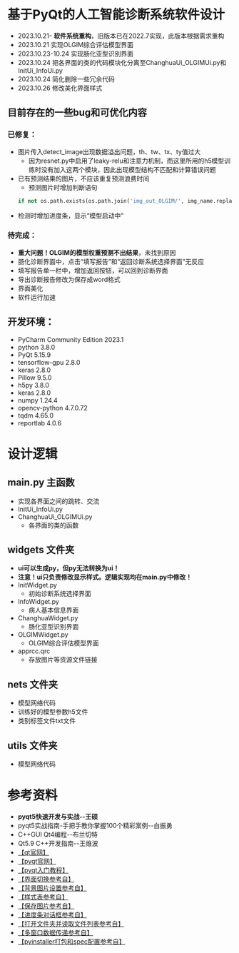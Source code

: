# 基于PyQt的人工智能诊断系统软件设计

* 2023.10.21- **软件系统重构**，旧版本已在2022.7实现，此版本根据需求重构
* 2023.10.21 实现OLGIM综合评估模型界面
* 2023.10.23-10.24 实现肠化亚型识别界面
* 2023.10.24 把各界面的类的代码模块化分离至ChanghuaUi_OLGIMUi.py和InitUi_InfoUi.py
* 2023.10.24 简化删除一些冗余代码
* 2023.10.26 修改美化界面样式

## 目前存在的一些bug和可优化内容
### 已修复：
* 图片传入detect_image出现数据溢出问题，th、tw、tx、ty值过大
  * 因为resnet.py中启用了leaky-relu和注意力机制，而这里所用的h5模型训练时没有加入这两个模块，因此出现模型结构不匹配和计算错误问题
* 已有预测结果的图片，不应该重复预测浪费时间
  * 预测图片时增加判断语句 
  ```python 
  if not os.path.exists(os.path.join('img_out_OLGIM/', img_name.replace(".jpg", ".png"))):
  ```
* 检测时增加进度条，显示“模型启动中”

### 待完成：
* **重大问题！OLGIM的模型权重预测不出结果**，未找到原因
* 肠化诊断界面中，点击“填写报告”和“返回诊断系统选择界面”无反应
* 填写报告单一栏中，增加返回按钮，可以回到诊断界面
* 导出诊断报告修改为保存成word格式
* 界面美化
* 软件运行加速

## 开发环境：
* PyCharm Community Edition 2023.1
* python 3.8.0
* PyQt 5.15.9
* tensorflow-gpu 2.8.0
* keras 2.8.0
* Pillow 9.5.0
* h5py 3.8.0
* keras 2.8.0
* numpy 1.24.4
* opencv-python 4.7.0.72
* tqdm 4.65.0
* reportlab 4.0.6

# 设计逻辑
## main.py 主函数
* 实现各界面之间的跳转、交流
* InitUi_InfoUi.py
* ChanghuaUi_OLGIMUi.py
  * 各界面的类的函数

## widgets 文件夹
* **ui可以生成py，但py无法转换为ui！**
* **注意！ui只负责修改显示样式。逻辑实现均在main.py中修改！**
* InitWidget.py 
  * 初始诊断系统选择界面
* InfoWidget.py
  * 病人基本信息界面
* ChanghuaWidget.py
  * 肠化亚型识别界面
* OLGIMWidget.py
  * OLGIM综合评估模型界面
* apprcc.qrc
  * 存放图片等资源文件链接

## nets 文件夹
* 模型网络代码
* 训练好的模型参数h5文件
* 类别标签文件txt文件

## utils 文件夹
* 模型网络代码

# 参考资料
* **pyqt5快速开发与实战--王硕**
* pyqt5实战指南-手把手教你掌握100个精彩案例--白振勇
* C++GUI Qt4编程--布兰切特
* Qt5.9 C++开发指南--王维波
* [【qt官网】](https://www.qt.io/cn/)
* [【pyqt官网】](https://www.riverbankcomputing.com/)
* [【pyqt入门教程】](https://blog.csdn.net/m0_57021623/article/details/123459038)
* [【界面切换参考自】](https://blog.csdn.net/weixin_43734095/article/details/106783108)
* [【背景图片设置参考自】](https://blog.csdn.net/qq_38161040/article/details/88363916)
* [【样式表参考自】](https://blog.csdn.net/zhouyingge1104/article/details/95377946)
* [【保存图片参考自】](https://blog.csdn.net/m0_47682721/article/details/123928585)
* [【进度条对话框参考自】](https://blog.csdn.net/yurensan/article/details/121025642)
* [【打开文件夹并读取文件列表参考自】](https://blog.csdn.net/weixin_45875105/article/details/113185870)
* [【多窗口数据传递参考自】](https://blog.csdn.net/jdl1206/article/details/121619463)
* [【pyinstaller打包和spec配置参考自】](https://blog.csdn.net/qq_38856833/article/details/115287480)
